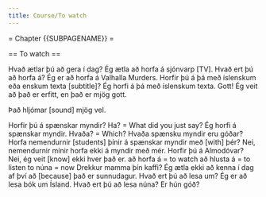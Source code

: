 ```yaml
---
title: Course/To watch
---
```


= Chapter {{SUBPAGENAME}} =

== To watch ==

Hvað ætlar þú að gera í dag?
Ég ætla að horfa á sjónvarp [TV].
Hvað ert þú að horfa á?
Ég er að horfa á Valhalla Murders.
Horfir þú á þá með íslenskum eða enskum texta [subtitle]?
Ég horfi á þá með íslenskum texta.
Gott!
Ég veit að það er erfitt, en það er mjög gott.

Það hljómar [sound] mjög vel.

Horfir þú á spænskar myndir?
Ha? = What did you just say?
Ég horfi á spænskar myndir.
Hvaða? = Which?
Hvaða spænsku myndir eru góðar?
Horfa nemendurnir [students] þínir á spænskar myndir með [with] þér?
Nei, nemendurnir mínir horfa ekki á myndir með mér.
Horfir þú á Almodóvar?
Nei, ég veit [know] ekki hver það er.
að horfa á = to watch
að hlusta á = to listen to
núna = now
Drekkur mamma þín kaffi?
Ég ætla ekki að kenna í dag af því að [because] það er sunnudagur.
Hvað ert þú að lesa um?
Ég er að lesa bók um Ísland.
Hvað ert þú að lesa núna?
Er hún góð?